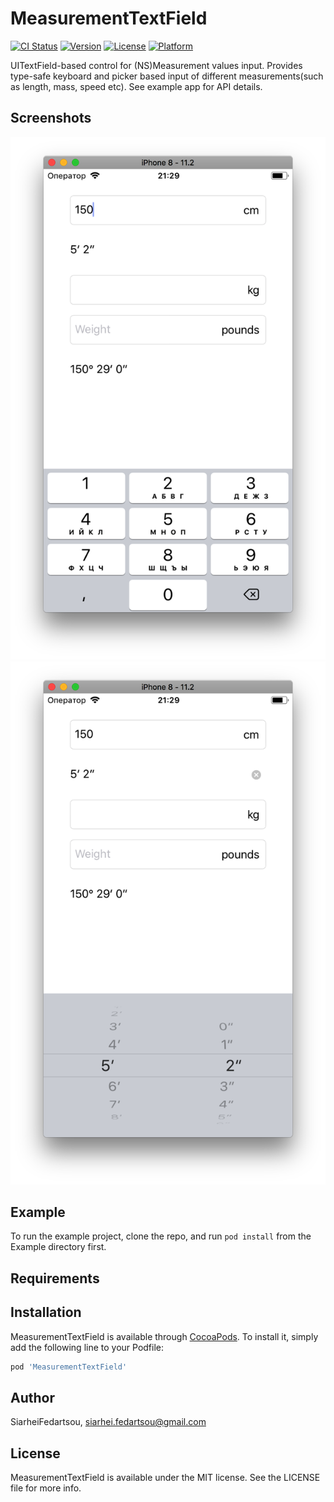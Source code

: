 # MeasurementTextField

[![CI Status](http://img.shields.io/travis/SiarheiFedartsou/MeasurementTextField.svg?style=flat)](https://travis-ci.org/SiarheiFedartsou/MeasurementTextField)
[![Version](https://img.shields.io/cocoapods/v/MeasurementTextField.svg?style=flat)](http://cocoapods.org/pods/MeasurementTextField)
[![License](https://img.shields.io/cocoapods/l/MeasurementTextField.svg?style=flat)](http://cocoapods.org/pods/MeasurementTextField)
[![Platform](https://img.shields.io/cocoapods/p/MeasurementTextField.svg?style=flat)](http://cocoapods.org/pods/MeasurementTextField)

UITextField-based control for (NS)Measurement values input. Provides type-safe keyboard and picker based input of different measurements(such as length, mass, speed etc). See example app for API details.

## Screenshots

<img src="/images/screenshot1.png" alt="Screenshot 1" /><img src="/images/screenshot2.png" alt="Screenshot 2"  />


## Example

To run the example project, clone the repo, and run `pod install` from the Example directory first.


## Requirements

## Installation

MeasurementTextField is available through [CocoaPods](http://cocoapods.org). To install
it, simply add the following line to your Podfile:

```ruby
pod 'MeasurementTextField'
```

## Author

SiarheiFedartsou, siarhei.fedartsou@gmail.com

## License

MeasurementTextField is available under the MIT license. See the LICENSE file for more info.
